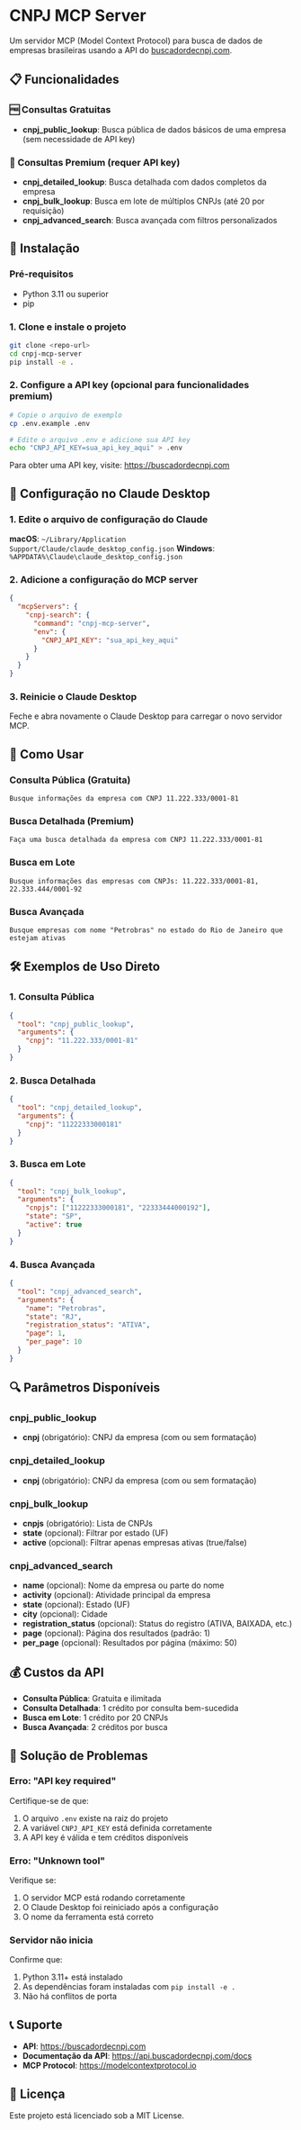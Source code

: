 # CNPJ MCP Server

Um servidor MCP (Model Context Protocol) para busca de dados de empresas brasileiras usando a API do [buscadordecnpj.com](https://buscadordecnpj.com).

## 📋 Funcionalidades

### 🆓 Consultas Gratuitas
- **cnpj_public_lookup**: Busca pública de dados básicos de uma empresa (sem necessidade de API key)

### 💎 Consultas Premium (requer API key)
- **cnpj_detailed_lookup**: Busca detalhada com dados completos da empresa
- **cnpj_bulk_lookup**: Busca em lote de múltiplos CNPJs (até 20 por requisição)
- **cnpj_advanced_search**: Busca avançada com filtros personalizados

## 🚀 Instalação

### Pré-requisitos
- Python 3.11 ou superior
- pip

### 1. Clone e instale o projeto
```bash
git clone <repo-url>
cd cnpj-mcp-server
pip install -e .
```

### 2. Configure a API key (opcional para funcionalidades premium)
```bash
# Copie o arquivo de exemplo
cp .env.example .env

# Edite o arquivo .env e adicione sua API key
echo "CNPJ_API_KEY=sua_api_key_aqui" > .env
```

Para obter uma API key, visite: https://buscadordecnpj.com

## 🔧 Configuração no Claude Desktop

### 1. Edite o arquivo de configuração do Claude
**macOS**: `~/Library/Application Support/Claude/claude_desktop_config.json`
**Windows**: `%APPDATA%\Claude\claude_desktop_config.json`

### 2. Adicione a configuração do MCP server
```json
{
  "mcpServers": {
    "cnpj-search": {
      "command": "cnpj-mcp-server",
      "env": {
        "CNPJ_API_KEY": "sua_api_key_aqui"
      }
    }
  }
}
```

### 3. Reinicie o Claude Desktop
Feche e abra novamente o Claude Desktop para carregar o novo servidor MCP.

## 📖 Como Usar

### Consulta Pública (Gratuita)
```
Busque informações da empresa com CNPJ 11.222.333/0001-81
```

### Busca Detalhada (Premium)
```
Faça uma busca detalhada da empresa com CNPJ 11.222.333/0001-81
```

### Busca em Lote
```
Busque informações das empresas com CNPJs: 11.222.333/0001-81, 22.333.444/0001-92
```

### Busca Avançada
```
Busque empresas com nome "Petrobras" no estado do Rio de Janeiro que estejam ativas
```

## 🛠️ Exemplos de Uso Direto

### 1. Consulta Pública
```json
{
  "tool": "cnpj_public_lookup",
  "arguments": {
    "cnpj": "11.222.333/0001-81"
  }
}
```

### 2. Busca Detalhada
```json
{
  "tool": "cnpj_detailed_lookup",
  "arguments": {
    "cnpj": "11222333000181"
  }
}
```

### 3. Busca em Lote
```json
{
  "tool": "cnpj_bulk_lookup",
  "arguments": {
    "cnpjs": ["11222333000181", "22333444000192"],
    "state": "SP",
    "active": true
  }
}
```

### 4. Busca Avançada
```json
{
  "tool": "cnpj_advanced_search",
  "arguments": {
    "name": "Petrobras",
    "state": "RJ",
    "registration_status": "ATIVA",
    "page": 1,
    "per_page": 10
  }
}
```

## 🔍 Parâmetros Disponíveis

### cnpj_public_lookup
- **cnpj** (obrigatório): CNPJ da empresa (com ou sem formatação)

### cnpj_detailed_lookup
- **cnpj** (obrigatório): CNPJ da empresa (com ou sem formatação)

### cnpj_bulk_lookup
- **cnpjs** (obrigatório): Lista de CNPJs
- **state** (opcional): Filtrar por estado (UF)
- **active** (opcional): Filtrar apenas empresas ativas (true/false)

### cnpj_advanced_search
- **name** (opcional): Nome da empresa ou parte do nome
- **activity** (opcional): Atividade principal da empresa
- **state** (opcional): Estado (UF)
- **city** (opcional): Cidade
- **registration_status** (opcional): Status do registro (ATIVA, BAIXADA, etc.)
- **page** (opcional): Página dos resultados (padrão: 1)
- **per_page** (opcional): Resultados por página (máximo: 50)

## 💰 Custos da API

- **Consulta Pública**: Gratuita e ilimitada
- **Consulta Detalhada**: 1 crédito por consulta bem-sucedida
- **Busca em Lote**: 1 crédito por 20 CNPJs
- **Busca Avançada**: 2 créditos por busca

## 🚨 Solução de Problemas

### Erro: "API key required"
Certifique-se de que:
1. O arquivo `.env` existe na raiz do projeto
2. A variável `CNPJ_API_KEY` está definida corretamente
3. A API key é válida e tem créditos disponíveis

### Erro: "Unknown tool"
Verifique se:
1. O servidor MCP está rodando corretamente
2. O Claude Desktop foi reiniciado após a configuração
3. O nome da ferramenta está correto

### Servidor não inicia
Confirme que:
1. Python 3.11+ está instalado
2. As dependências foram instaladas com `pip install -e .`
3. Não há conflitos de porta

## 📞 Suporte

- **API**: https://buscadordecnpj.com
- **Documentação da API**: https://api.buscadordecnpj.com/docs
- **MCP Protocol**: https://modelcontextprotocol.io

## 📄 Licença

Este projeto está licenciado sob a MIT License.

